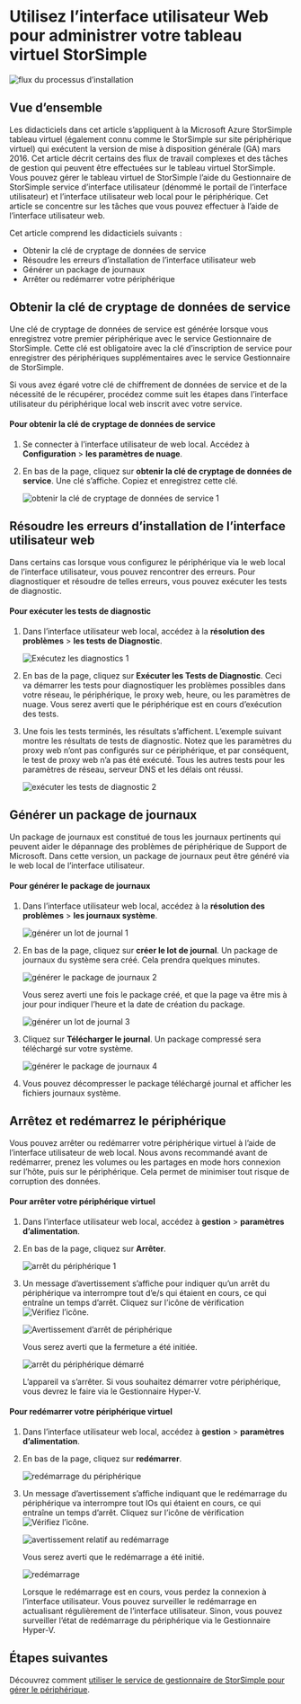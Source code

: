 <properties 
   pageTitle="Web de tableau virtuel de StorSimple administration de l’interface utilisateur | Microsoft Azure"
   description="Décrit comment effectuer des tâches d’administration de base des périphériques par l’intermédiaire de l’interface utilisateur du web StorSimple Virtual Array."
   services="storsimple"
   documentationCenter="NA"
   authors="alkohli"
   manager="carmonm"
   editor="" />
<tags 
   ms.service="storsimple"
   ms.devlang="NA"
   ms.topic="article"
   ms.tgt_pltfrm="NA"
   ms.workload="TBD"
   ms.date="04/07/2016"
   ms.author="alkohli" />

# <a name="use-the-web-ui-to-administer-your-storsimple-virtual-array"></a>Utilisez l’interface utilisateur Web pour administrer votre tableau virtuel StorSimple

![flux du processus d’installation](./media/storsimple-ova-web-ui-admin/manage4.png)

## <a name="overview"></a>Vue d’ensemble

Les didacticiels dans cet article s’appliquent à la Microsoft Azure StorSimple tableau virtuel (également connu comme le StorSimple sur site périphérique virtuel) qui exécutent la version de mise à disposition générale (GA) mars 2016. Cet article décrit certains des flux de travail complexes et des tâches de gestion qui peuvent être effectuées sur le tableau virtuel StorSimple. Vous pouvez gérer le tableau virtuel de StorSimple l’aide du Gestionnaire de StorSimple service d’interface utilisateur (dénommé le portail de l’interface utilisateur) et l’interface utilisateur web local pour le périphérique. Cet article se concentre sur les tâches que vous pouvez effectuer à l’aide de l’interface utilisateur web.

Cet article comprend les didacticiels suivants :

- Obtenir la clé de cryptage de données de service
- Résoudre les erreurs d’installation de l’interface utilisateur web
- Générer un package de journaux
- Arrêter ou redémarrer votre périphérique

## <a name="get-the-service-data-encryption-key"></a>Obtenir la clé de cryptage de données de service

Une clé de cryptage de données de service est générée lorsque vous enregistrez votre premier périphérique avec le service Gestionnaire de StorSimple. Cette clé est obligatoire avec la clé d’inscription de service pour enregistrer des périphériques supplémentaires avec le service Gestionnaire de StorSimple.

Si vous avez égaré votre clé de chiffrement de données de service et de la nécessité de le récupérer, procédez comme suit les étapes dans l’interface utilisateur du périphérique local web inscrit avec votre service.

#### <a name="to-get-the-service-data-encryption-key"></a>Pour obtenir la clé de cryptage de données de service

1. Se connecter à l’interface utilisateur de web local. Accédez à **Configuration** > **les paramètres de nuage**.
  

2. En bas de la page, cliquez sur **obtenir la clé de cryptage de données de service**. Une clé s’affiche. Copiez et enregistrez cette clé.
    
    ![obtenir la clé de cryptage de données de service 1](./media/storsimple-ova-web-ui-admin/image27.png)
   


## <a name="troubleshoot-web-ui-setup-errors"></a>Résoudre les erreurs d’installation de l’interface utilisateur web

Dans certains cas lorsque vous configurez le périphérique via le web local de l’interface utilisateur, vous pouvez rencontrer des erreurs. Pour diagnostiquer et résoudre de telles erreurs, vous pouvez exécuter les tests de diagnostic.

#### <a name="to-run-the-diagnostic-tests"></a>Pour exécuter les tests de diagnostic

1. Dans l’interface utilisateur web local, accédez à la **résolution des problèmes** > **les tests de Diagnostic**.

    ![Exécutez les diagnostics 1](./media/storsimple-ova-web-ui-admin/image29.png)

2. En bas de la page, cliquez sur **Exécuter les Tests de Diagnostic**. Ceci va démarrer les tests pour diagnostiquer les problèmes possibles dans votre réseau, le périphérique, le proxy web, heure, ou les paramètres de nuage. Vous serez averti que le périphérique est en cours d’exécution des tests.

3. Une fois les tests terminés, les résultats s’affichent. L’exemple suivant montre les résultats de tests de diagnostic. Notez que les paramètres du proxy web n’ont pas configurés sur ce périphérique, et par conséquent, le test de proxy web n’a pas été exécuté. Tous les autres tests pour les paramètres de réseau, serveur DNS et les délais ont réussi.

    ![exécuter les tests de diagnostic 2](./media/storsimple-ova-web-ui-admin/image30.png)

## <a name="generate-a-log-package"></a>Générer un package de journaux

Un package de journaux est constitué de tous les journaux pertinents qui peuvent aider le dépannage des problèmes de périphérique de Support de Microsoft. Dans cette version, un package de journaux peut être généré via le web local de l’interface utilisateur.

#### <a name="to-generate-the-log-package"></a>Pour générer le package de journaux

1. Dans l’interface utilisateur web local, accédez à la **résolution des problèmes** > **les journaux système**.

    ![générer un lot de journal 1](./media/storsimple-ova-web-ui-admin/image31.png)

2. En bas de la page, cliquez sur **créer le lot de journal**. Un package de journaux du système sera créé. Cela prendra quelques minutes.

    ![générer le package de journaux 2](./media/storsimple-ova-web-ui-admin/image32.png)

    Vous serez averti une fois le package créé, et que la page va être mis à jour pour indiquer l’heure et la date de création du package.

    ![générer un lot de journal 3](./media/storsimple-ova-web-ui-admin/image33.png)

3. Cliquez sur **Télécharger le journal**. Un package compressé sera téléchargé sur votre système.

    ![générer le package de journaux 4](./media/storsimple-ova-web-ui-admin/image34.png)

4. Vous pouvez décompresser le package téléchargé journal et afficher les fichiers journaux système.

## <a name="shut-down-and-restart-your-device"></a>Arrêtez et redémarrez le périphérique

Vous pouvez arrêter ou redémarrer votre périphérique virtuel à l’aide de l’interface utilisateur de web local. Nous avons recommandé avant de redémarrer, prenez les volumes ou les partages en mode hors connexion sur l’hôte, puis sur le périphérique. Cela permet de minimiser tout risque de corruption des données. 

#### <a name="to-shut-down-your-virtual-device"></a>Pour arrêter votre périphérique virtuel

1. Dans l’interface utilisateur web local, accédez à **gestion** > **paramètres d’alimentation**.

2. En bas de la page, cliquez sur **Arrêter**.

    ![arrêt du périphérique 1](./media/storsimple-ova-web-ui-admin/image36.png)

3. Un message d’avertissement s’affiche pour indiquer qu’un arrêt du périphérique va interrompre tout d’e/s qui étaient en cours, ce qui entraîne un temps d’arrêt. Cliquez sur l’icône de vérification ![Vérifiez l’icône](./media/storsimple-ova-web-ui-admin/image3.png).

    ![Avertissement d’arrêt de périphérique](./media/storsimple-ova-web-ui-admin/image37.png)

    Vous serez averti que la fermeture a été initiée.

    ![arrêt du périphérique démarré](./media/storsimple-ova-web-ui-admin/image38.png)

    L’appareil va s’arrêter. Si vous souhaitez démarrer votre périphérique, vous devrez le faire via le Gestionnaire Hyper-V.

#### <a name="to-restart-your-virtual-device"></a>Pour redémarrer votre périphérique virtuel

1. Dans l’interface utilisateur web local, accédez à **gestion** > **paramètres d’alimentation**.

2. En bas de la page, cliquez sur **redémarrer**.

    ![redémarrage du périphérique](./media/storsimple-ova-web-ui-admin/image36.png)

3. Un message d’avertissement s’affiche indiquant que le redémarrage du périphérique va interrompre tout IOs qui étaient en cours, ce qui entraîne un temps d’arrêt. Cliquez sur l’icône de vérification ![Vérifiez l’icône](./media/storsimple-ova-web-ui-admin/image3.png).

    ![avertissement relatif au redémarrage](./media/storsimple-ova-web-ui-admin/image37.png)

    Vous serez averti que le redémarrage a été initié.

    ![redémarrage](./media/storsimple-ova-web-ui-admin/image39.png)

    Lorsque le redémarrage est en cours, vous perdez la connexion à l’interface utilisateur. Vous pouvez surveiller le redémarrage en actualisant régulièrement de l’interface utilisateur. Sinon, vous pouvez surveiller l’état de redémarrage du périphérique via le Gestionnaire Hyper-V.

## <a name="next-steps"></a>Étapes suivantes

Découvrez comment [utiliser le service de gestionnaire de StorSimple pour gérer le périphérique](storsimple-manager-service-administration.md).
